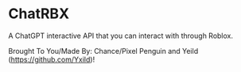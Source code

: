 # ChatRBX
A ChatGPT interactive API that you can interact with through Roblox.

Brought To You/Made By: Chance/Pixel Penguin and Yeild (https://github.com/Yxild)!
